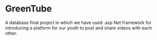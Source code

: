 # GreenTube

A database final project in which we have used .asp Net framework for introducing a platform for our youth to post and share videos with each other.
